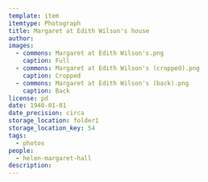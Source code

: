```yaml
---
template: item
itemtype: Photograph
title: Margaret at Edith Wilson's house
author: 
images:
  - commons: Margaret at Edith Wilson's.png
    caption: Full
  - commons: Margaret at Edith Wilson's (cropped).png
    caption: Cropped
  - commons: Margaret at Edith Wilson's (back).png
    caption: Back
license: pd
date: 1940-01-01
date_precision: circa
storage_location: folder1
storage_location_key: 54
tags:
  - photos
people:
  - helen-margaret-hall
description: 
---
```

